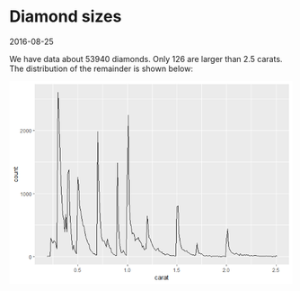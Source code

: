 Diamond sizes
================
2016-08-25

We have data about 53940 diamonds. Only 126 are larger than 2.5 carats.
The distribution of the remainder is shown below:

![](test_files/figure-gfm/unnamed-chunk-1-1.png)<!-- -->
